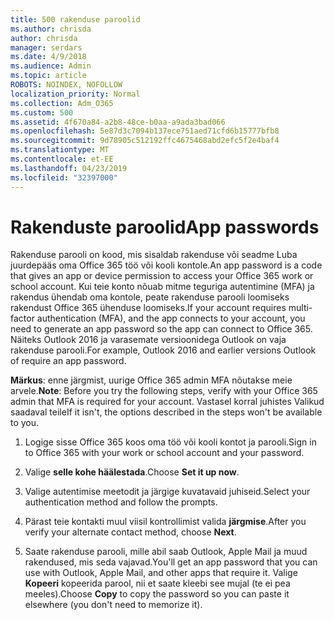 ```yaml
---
title: 500 rakenduse paroolid
ms.author: chrisda
author: chrisda
manager: serdars
ms.date: 4/9/2018
ms.audience: Admin
ms.topic: article
ROBOTS: NOINDEX, NOFOLLOW
localization_priority: Normal
ms.collection: Adm_O365
ms.custom: 500
ms.assetid: 4f670a84-a2b8-48ce-b0aa-a9ada3bad066
ms.openlocfilehash: 5e87d3c7094b137ece751aed71cfd6b15777bfb8
ms.sourcegitcommit: 9d78905c512192ffc4675468abd2efc5f2e4baf4
ms.translationtype: MT
ms.contentlocale: et-EE
ms.lasthandoff: 04/23/2019
ms.locfileid: "32397000"
---
```

# <a name="app-passwords"></a><span data-ttu-id="b84ad-102">Rakenduste paroolid</span><span class="sxs-lookup"><span data-stu-id="b84ad-102">App passwords</span></span>

<span data-ttu-id="b84ad-103">Rakenduse parooli on kood, mis sisaldab rakenduse või seadme Luba juurdepääs oma Office 365 töö või kooli kontole.</span><span class="sxs-lookup"><span data-stu-id="b84ad-103">An app password is a code that gives an app or device permission to access your Office 365 work or school account.</span></span> <span data-ttu-id="b84ad-104">Kui teie konto nõuab mitme teguriga autentimine (MFA) ja rakendus ühendab oma kontole, peate rakenduse parooli loomiseks rakendust Office 365 ühenduse loomiseks.</span><span class="sxs-lookup"><span data-stu-id="b84ad-104">If your account requires multi-factor authentication (MFA), and the app connects to your account, you need to generate an app password so the app can connect to Office 365.</span></span> <span data-ttu-id="b84ad-105">Näiteks Outlook 2016 ja varasemate versioonidega Outlook on vaja rakenduse parooli.</span><span class="sxs-lookup"><span data-stu-id="b84ad-105">For example, Outlook 2016 and earlier versions Outlook of require an app password.</span></span>

 <span data-ttu-id="b84ad-106">**Märkus**: enne järgmist, uurige Office 365 admin MFA nõutakse meie arvele.</span><span class="sxs-lookup"><span data-stu-id="b84ad-106">**Note**: Before you try the following steps, verify with your Office 365 admin that MFA is required for your account.</span></span> <span data-ttu-id="b84ad-107">Vastasel korral juhistes Valikud saadaval teile</span><span class="sxs-lookup"><span data-stu-id="b84ad-107">If it isn't, the options described in the steps won't be available to you.</span></span>

1. <span data-ttu-id="b84ad-108">Logige sisse Office 365 koos oma töö või kooli kontot ja parooli.</span><span class="sxs-lookup"><span data-stu-id="b84ad-108">Sign in to Office 365 with your work or school account and your password.</span></span>

2. <span data-ttu-id="b84ad-109">Valige **selle kohe häälestada**.</span><span class="sxs-lookup"><span data-stu-id="b84ad-109">Choose **Set it up now**.</span></span>

3. <span data-ttu-id="b84ad-110">Valige autentimise meetodit ja järgige kuvatavaid juhiseid.</span><span class="sxs-lookup"><span data-stu-id="b84ad-110">Select your authentication method and follow the prompts.</span></span>

4. <span data-ttu-id="b84ad-111">Pärast teie kontakti muul viisil kontrollimist valida **järgmise**.</span><span class="sxs-lookup"><span data-stu-id="b84ad-111">After you verify your alternate contact method, choose **Next**.</span></span>

5. <span data-ttu-id="b84ad-112">Saate rakenduse parooli, mille abil saab Outlook, Apple Mail ja muud rakendused, mis seda vajavad.</span><span class="sxs-lookup"><span data-stu-id="b84ad-112">You'll get an app password that you can use with Outlook, Apple Mail, and other apps that require it.</span></span> <span data-ttu-id="b84ad-113">Valige **Kopeeri** kopeerida parool, nii et saate kleebi see mujal (te ei pea meeles).</span><span class="sxs-lookup"><span data-stu-id="b84ad-113">Choose **Copy** to copy the password so you can paste it elsewhere (you don't need to memorize it).</span></span>
